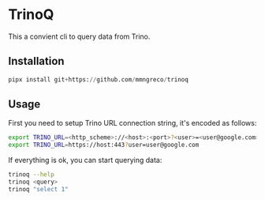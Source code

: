 # TrinoQ

This a convient cli to query data from Trino.



## Installation


```python
pipx install git+https://github.com/mmngreco/trinoq
```



## Usage


First you need to setup Trino URL connection string, it's encoded as follows:

```bash
export TRINO_URL=<http_scheme>://<host>:<port>?<user>=<user@google.com>&<catalog>=<value>
export TRINO_URL=https://host:443?user=user@google.com
```


If everything is ok, you can start querying data:

```bash
trinoq --help
trinoq <query>
trinoq "select 1"
```

